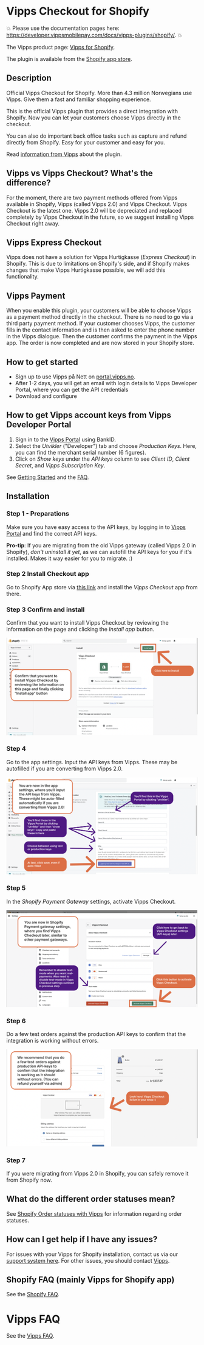 # Vipps Checkout for Shopify

<!-- START_COMMENT -->
💥 Please use the documentation pages here: <https://developer.vippsmobilepay.com/docs/vipps-plugins/shopify/>. 💥
<!-- END_COMMENT -->

The Vipps product page: [Vipps for Shopify](https://www.vipps.no/produkter-og-tjenester/bedrift/ta-betalt-paa-nett/ta-betalt-paa-nett/shopify/).

The plugin is available from the [Shopify app store](https://apps.shopify.com/vipps-checkout).


## Description

Official Vipps Checkout for Shopify. More than 4.3 million Norwegians use Vipps. Give them a fast and familiar shopping experience.

This is the official Vipps plugin that provides a direct integration with Shopify. Now you can let your customers choose Vipps directly in the checkout.

You can also do important back office tasks such as capture and refund directly from Shopify. Easy for your customer and easy for you.

Read [information from Vipps](https://www.vipps.no/produkter-og-tjenester/bedrift/ta-betalt-paa-nett/ta-betalt-paa-nett/shopify/) about the plugin.

## Vipps vs Vipps Checkout? What's the difference?

For the moment, there are two payment methods offered from Vipps available in Shopify, Vipps (called Vipps 2.0) and Vipps Checkout. Vipps Checkout is the latest one. Vipps 2.0 will be depreciated and replaced completely by Vipps Checkout in the future, so we suggest installing Vipps Checkout right away.

## Vipps Express Checkout

Vipps does not have a solution for Vipps Hurtigkasse (*Express Checkout*) in Shopify.
This is due to limitations on Shopify's side, and if Shopify makes changes that
make Vipps Hurtigkasse possible, we will add this functionality.

## Vipps Payment

When you enable this plugin, your customers will be able to choose Vipps as a payment method directly in the checkout. There is no need to go via a third party payment method. If your customer chooses Vipps, the customer fills in the contact information and is then asked to enter the phone number in the Vipps dialogue. Then the customer confirms the payment in the Vipps app. The order is now completed and are now stored in your Shopify store.

## How to get started

- Sign up to use Vipps på Nett on [portal.vipps.no](https://portal.vipps.no/login).
- After 1-2 days, you will get an email with login details to Vipps Developer Portal, where you can get the API credentials
- Download and configure

## How to get Vipps account keys from Vipps Developer Portal

1. Sign in to the [Vipps Portal](https://portal.vipps.no/) using BankID.
2. Select the *Utvikler* ("Developer") tab and choose *Production Keys*. Here, you can find the merchant serial number (6 figures).
3. Click on *Show keys* under the *API keys* column to see *Client ID*, *Client Secret*, and *Vipps Subscription Key*.

See [Getting Started](https://developer.vippsmobilepay.com/docs/vipps-developers/getting-started/) and the [FAQ](https://developer.vippsmobilepay.com/docs/vipps-developers/faqs/).

## Installation

### Step 1 - Preparations

Make sure you have easy access to the API keys, by logging in to [Vipps Portal](https://portal.vipps.no/) and find the correct API keys.

**Pro-tip**: If you are migrating from the old Vipps gateway (called Vipps 2.0 in Shopify), *don't uninstall it yet*, as we can autofill the API keys for you if it's installed. Makes it way easier for you to migrate. :)

### Step 2 Install Checkout app

Go to Shopify App store via [this link](https://apps.shopify.com/vipps-checkout?locale=nb) and install the *Vipps Checkout* app from there.

### Step 3 Confirm and install

Confirm that you want to install Vipps Checkout by reviewing the information on the page and clicking the *Install app* button.

![Step 3](./docs/images/vipps-checkout-step-2.png)

### Step 4

Go to the app settings. Input the API keys from Vipps.
These may be autofilled if you are converting from Vipps 2.0.

![Step 4](./docs/images/vipps-checkout-step-3.png)

### Step 5

In the *Shopify Payment Gateway* settings, activate Vipps Checkout.

![Step 5](./docs/images/vipps-checkout-step-4.png)

### Step 6

Do a few test orders against the production API keys to confirm that the integration is working without errors.

![Step 6](./docs/images/vipps-checkout-step-5.png)

### Step 7

If you were migrating from Vipps 2.0 in Shopify, you can safely remove it from Shopify now.

## What do the different order statuses mean?

See [Shopify Order statuses with Vipps](https://developer.vippsmobilepay.com/docs/plugins-ext/shopify/shopify-faq/#what-do-the-different-order-statuses-in-shopify-mean-when-combined-with-vipps) for information regarding order statuses.

## How can I get help if I have any issues?

For issues with your Vipps for Shopify installation, contact us via our [support system here](https://vipps-shopify.atlassian.net/servicedesk/customer/portal/3). For other issues, you should contact [Vipps](https://developer.vippsmobilepay.com/docs/vipps-developers/contact/).

## Shopify FAQ (mainly Vipps for Shopify app)

See the [Shopify FAQ](https://developer.vippsmobilepay.com/docs/plugins-ext/shopify/shopify-faq/).

# Vipps FAQ

See the [Vipps FAQ](https://developer.vippsmobilepay.com/docs/vipps-developers/faqs/).
